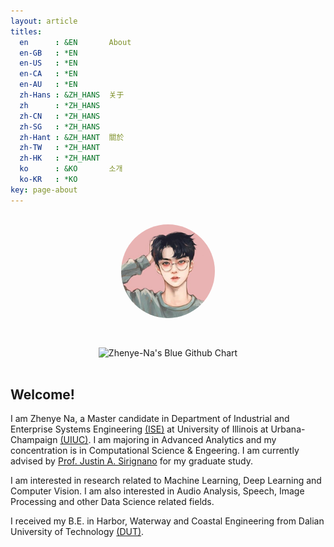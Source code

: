 ```yaml
---
layout: article
titles:
  en      : &EN       About
  en-GB   : *EN
  en-US   : *EN
  en-CA   : *EN
  en-AU   : *EN
  zh-Hans : &ZH_HANS  关于
  zh      : *ZH_HANS
  zh-CN   : *ZH_HANS
  zh-SG   : *ZH_HANS
  zh-Hant : &ZH_HANT  關於
  zh-TW   : *ZH_HANT
  zh-HK   : *ZH_HANT
  ko      : &KO       소개
  ko-KR   : *KO
key: page-about
---
```


<img src="https://github.com/Zhenye-Na/Zhenye-Na.github.io/blob/master/assets/images/avatar/avatar.jpg?raw=true" class="avatar" vspace="50" />
<br>
<div align="center">
<img src="http://ghchart.rshah.org/f94f54/Zhenye-Na" alt="Zhenye-Na's Blue Github Chart" />
<br><br>
</div>
 

## Welcome!

I am Zhenye Na, a Master candidate in Department of Industrial and Enterprise Systems Engineering [(ISE)](https://ise.illinois.edu/) at University of Illinois at Urbana-Champaign [(UIUC)](http://illinois.edu/). I am majoring in Advanced Analytics and my concentration is in Computational Science & Engeering. I am currently advised by [Prof. Justin A. Sirignano](http://jasirign.github.io/) for my graduate study.
<!--{: style="text-align: justify"}-->

I am interested in research related to Machine Learning, Deep Learning and Computer Vision. I am also interested in Audio Analysis, Speech, Image Processing and other Data Science related fields.

I received my B.E. in Harbor, Waterway and Coastal Engineering from Dalian University of Technology [(DUT)](http://en.dlut.edu.cn/).

<!--{: style="text-align: justify"}-->

<!--* * *

I love playing football (not American football, LOL), it makes so relaxing, the most important is I can have a good sleep without weird dreams after that, LOL. I sometimes play PES on my laptop (wish me I have no more dues, LOL)! Please contact me if you wanna join!
{: style="text-align: justify"}

I also playing [Garageband](https://www.apple.com/ios/garageband/) when I have spare time. I have played [Erhu](https://en.wikipedia.org/wiki/Erhu) for 5 years (Erhu is a traditional Chinese instrument and it is also supported by Garageband in the latest release - [Garageband Erhu](https://support.apple.com/kb/PH24855?viewlocale=en_HK&locale=en_HK)).
{: style="text-align: justify"}

Among so many football clubs, I love [Chelsea](http://www.chelseafc.com/) the best and [Eden Hazard](https://en.wikipedia.org/wiki/Eden_Hazard) is my favorite football star. This is the [overall season statistics summary](http://www.chelseafc.com/teams/first-team/eden-hazard.html) of Eden Hazard in Chelsea.
{: style="text-align: justify"}-->


<style>
img.center {
    display: block;
    margin: 0 auto;
}

img.avatar {
    border-radius: 50%;
    display: block;
    margin: 30px auto;
    width: 150px;
}
</style>